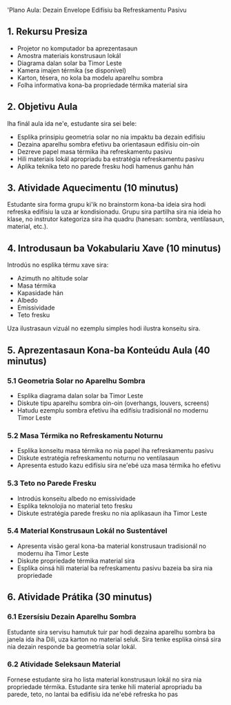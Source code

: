 'Plano Aula: Dezain Envelope Edifísiu ba Refreskamentu Pasivu

## 1. Rekursu Presiza

- Projetor no komputador ba aprezentasaun
- Amostra materiais konstrusaun lokál
- Diagrama dalan solar ba Timor Leste
- Kamera imajen térmika (se disponivel)
- Karton, tésera, no kola ba modelu aparelhu sombra
- Folha informativa kona-ba propriedade térmika material sira

## 2. Objetivu Aula

Iha finál aula ida ne'e, estudante sira sei bele:
- Esplika prinsipiu geometria solar no nia impaktu ba dezain edifísiu
- Dezaina aparelhu sombra efetivu ba orientasaun edifísiu oin-oin
- Dezreve papel masa térmika iha refreskamentu pasivu
- Hili materiais lokál apropriadu ba estratégia refreskamentu pasivu
- Aplika teknika teto no parede fresku hodi hamenus ganhu hán

## 3. Atividade Aquecimentu (10 minutus)

Estudante sira forma grupu ki'ik no brainstorm kona-ba ideia sira hodi refreska edifísiu la uza ar kondisionadu. Grupu sira partilha sira nia ideia ho klase, no instrutor kategoriza sira iha quadru (hanesan: sombra, ventilasaun, material, etc.).

## 4. Introdusaun ba Vokabulariu Xave (10 minutus)

Introdús no esplika térmu xave sira:
- Azimuth no altitude solar
- Masa térmika
- Kapasidade hán
- Albedo
- Emissividade
- Teto fresku

Uza ilustrasaun vizuál no ezemplu simples hodi ilustra konseitu sira.

## 5. Aprezentasaun Kona-ba Konteúdu Aula (40 minutus)

### 5.1 Geometria Solar no Aparelhu Sombra
- Esplika diagrama dalan solar ba Timor Leste
- Diskute tipu aparelhu sombra oin-oin (overhangs, louvers, screens)
- Hatudu ezemplu sombra efetivu iha edifísiu tradisionál no modernu Timor Leste

### 5.2 Masa Térmika no Refreskamentu Noturnu
- Esplika konseitu masa térmika no nia papel iha refreskamentu pasivu
- Diskute estratégia refreskamentu noturnu no ventilasaun
- Apresenta estudo kazu edifísiu sira ne'ebé uza masa térmika ho efetivu

### 5.3 Teto no Parede Fresku
- Introdús konseitu albedo no emissividade
- Esplika teknolojia no material teto fresku
- Diskute estratégia parede fresku no nia aplikasaun iha Timor Leste

### 5.4 Material Konstrusaun Lokál no Sustentável
- Apresenta visão geral kona-ba material konstrusaun tradisionál no modernu iha Timor Leste
- Diskute propriedade térmika material sira
- Esplika oinsá hili material ba refreskamentu pasivu bazeia ba sira nia propriedade

## 6. Atividade Prátika (30 minutus)

### 6.1 Ezersísiu Dezain Aparelhu Sombra
Estudante sira servisu hamutuk tuir par hodi dezaina aparelhu sombra ba janela ida iha Dili, uza karton no material seluk. Sira tenke esplika oinsá sira nia dezain responde ba geometria solar lokál.

### 6.2 Atividade Seleksaun Material
Fornese estudante sira ho lista material konstrusaun lokál no sira nia propriedade térmika. Estudante sira tenke hili material apropriadu ba parede, teto, no lantai ba edifísiu ida ne'ebé refreska ho pas